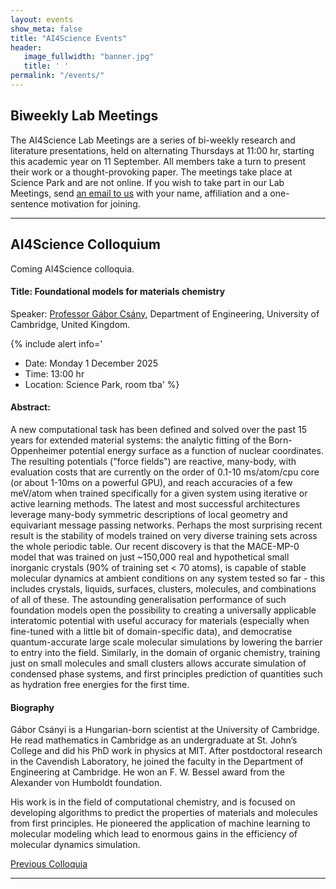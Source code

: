 ```yaml
---
layout: events
show_meta: false
title: "AI4Science Events"
header:
   image_fullwidth: "banner.jpg"
   title: ' '
permalink: "/events/"
---
```



<h2 id="meetings">Biweekly Lab Meetings</h2>

The AI4Science Lab Meetings are a series of bi-weekly research and
literature presentations, held on alternating Thursdays at 11:00 hr,
starting this academic year on 11 September. All members take a turn
to present their work or a thought-provoking paper. The meetings take
place at Science Park and are not online. If you wish to take part in our
Lab Meetings, send [an email to us][1] with your name, affiliation and
a one-sentence motivation for joining.
	

---

<h2 id="colloquium">AI4Science Colloquium</h2>

Coming AI4Science colloquia. 


#### Title: Foundational models for materials chemistry
Speaker: [Professor Gábor Csány][2], Department of Engineering,
University of Cambridge, United Kingdom.

{% include alert info='
* Date: Monday 1 December 2025
* Time: 13:00 hr
* Location: Science Park, room tba' %}

#### Abstract:
A new computational task has been defined and solved over the past 15
years for extended material systems: the analytic fitting of the
Born-Oppenheimer potential energy surface as a function of nuclear
coordinates. The resulting potentials  ("force fields") are reactive,
many-body, with evaluation costs that are currently on the order
of 0.1-10 ms/atom/cpu core (or about 1-10ms on a powerful GPU), and
reach accuracies of a few meV/atom when trained specifically for a
given system using iterative or active learning methods. The latest
and most successful architectures leverage many-body symmetric
descriptions of local geometry and equivariant message passing
networks.  Perhaps the most surprising recent result is the stability
of models trained on very diverse training sets across the whole
periodic table. Our recent discovery is that the MACE-MP-0 model that
was trained on just ~150,000 real and hypothetical small inorganic
crystals (90% of training set < 70 atoms), is capable of stable
molecular dynamics at ambient conditions on any system tested so far -
this includes crystals, liquids, surfaces, clusters, molecules, and
combinations of all of these. The astounding generalisation
performance of such foundation models open the possibility to creating
a universally applicable interatomic potential with useful accuracy
for materials (especially when fine-tuned with a little bit of
domain-specific data), and democratise quantum-accurate large scale
molecular simulations by lowering the barrier to entry into the
field. Similarly, in the domain of organic chemistry, training just on
small molecules and small clusters allows accurate simulation of
condensed phase systems, and first principles prediction of quantities
such as hydration free energies for the first time.


#### Biography

Gábor Csányi is a Hungarian-born scientist at the University of Cambridge. He read mathematics in Cambridge as an undergraduate at St. John’s College and did his PhD work in physics at MIT. After postdoctoral research in the Cavendish Laboratory, he joined the faculty in the Department of Engineering at Cambridge. He won an F. W. Bessel award from the Alexander von Humboldt foundation. 

His work is in the field of computational chemistry, and is focused on
developing algorithms to predict the properties of materials and
molecules from first principles. He pioneered the application of
machine learning to molecular modeling which lead to enormous gains in
the efficiency of molecular dynamics simulation.



<a class="radius button small" href="../colloquium">Previous Colloquia</a>

---


[1]: /contact/
[2]: https://www.eng.cam.ac.uk/profiles/gc121
